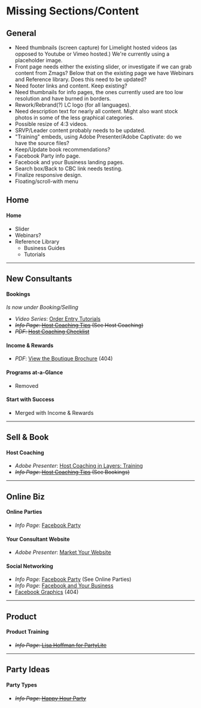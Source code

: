 Missing Sections/Content
========================

General
-------
+ Need thumbnails (screen capture) for Limelight hosted videos (as opposed to Youtube or Vimeo hosted.) We're currently using a placeholder image.
+ Front page needs either the existing slider, or investigate if we can grab content from Zmags? Below that on the existing page we have Webinars and Reference library. Does this need to be updated?
+ Need footer links and content. Keep existing?
+ Need thumbnails for info pages, the ones currently used are too low resolution and have burned in borders.
+ Rework/Rebrand(?) LC logo (for all languages).
+ Need description text for nearly all content. Might also want stock photos in some of the less graphical categories.
+ Possible resize of 4:3 videos.
+ SRVP/Leader content probably needs to be updated.
+ "Training" embeds, using Adobe Presenter/Adobe Captivate: do we have the source files?
+ Keep/Update book recommendations?
+ Facebook Party info page.
+ Facebook and your Business landing pages.
+ Search box/Back to CBC link needs testing.
+ Finalize responsive design.
+ Floating/scroll-with menu


Home
----
#### Home
+ Slider
+ Webinars?
+ Reference Library
  + Business Guides
  + Tutorials

* * *

New Consultants
---------------
#### Bookings
_Is now under Booking/Selling_

+ _Video Series_: [Order Entry Tutorials](http://partylite.vo.llnwd.net/o15/u/USOLC/Learning_Center/LC_Main/LC_Main_Email/Order_Entry_US.html)
+ ~~_Info Page_: [Host Coaching Tips](http://partylite.vo.llnwd.net/o15/u/USOLC/Learning_Center/LC_Main/LC_Main_New_Consultants_Host_Coaching_Your_First_Shows.html) (See Host Coaching)~~
+ ~~_PDF_: [Host Coaching Checklist](http://partylite.vo.llnwd.net/o15/u/USOLC/Learning_Center/LC_Main/LC_Main_New_Consultant/Booking_Host_Coaching/Hostess_Coaching_For_Your_First_Shows/Host_Coaching_Checklist.pdf)~~

#### Income & Rewards
+ _PDF_: [View the Boutique Brochure](https://commsite.partylite.com/CommSite/us/en/Brite_Start_Program/Brite_Start_Boutique_Flyer_2015.pdf) (404)

#### Programs at-a-Glance
+ Removed

#### Start with Success
+ Merged with Income & Rewards
* * *

Sell & Book
-----------
#### Host Coaching
+ _Adobe Presenter_: [Host Coaching in Layers: Training](http://partylite.vo.llnwd.net/o15/u/USOLC/Learning_Center/LC_Main/LC_Main_Sell_And_Book/Host_Coach/Host_Coaching_Layers_Gina_Fletcher/Host_Coaching_Layers.html)
+ ~~_Info Page_: [Host Coaching Tips](http://partylite.vo.llnwd.net/o15/u/USOLC/Learning_Center/LC_Main/LC_Main_New_Consultants_Host_Coaching_Your_First_Shows.html) (See Bookings)~~

* * *

Online Biz
----------
#### Online Parties
+ _Info Page_: [Facebook Party](http://partylite.vo.llnwd.net/o15/u/USOLC/Learning_Center/LC_Main/LC_Main_Online_Biz_Facebook_Party.html)

#### Your Consultant Website
+ _Adobe Presenter_: [Market Your Website](http://partylite.vo.llnwd.net/o15/u/USOLC/Learning_Center/LC_Main/LC_Main_Online_Biz/Your_Consultant_Website/Maximizing_Your_Online_Business/Show_Assistant_And_Advertising_Your_Website/Show_Assistant.htm)

#### Social Networking
+ _Info Page_: [Facebook Party](http://partylite.vo.llnwd.net/o15/u/USOLC/Learning_Center/LC_Main/LC_Main_Online_Biz_Facebook_Party.html) (See Online Parties)
+ _Info Page_: [Facebook and Your Business](http://partylite.vo.llnwd.net/o15/u/USOLC/Learning_Center/LC_Main/LC_Main_Online_Biz_Social_Networking_Facebook_And_Your_Business.html)
+ [Facebook Graphics](http://partylitelive.com/wp/) (404)

* * *

Product
-------
#### Product Training
+ ~~_Info Page_: [Lisa Hoffman for PartyLite](http://partylite.vo.llnwd.net/o15/u/USOLC/Learning_Center/LC_Main/LC_Main_Product_Training_Lisa_Hoffman.html)~~

* * *

Party Ideas
-----------
#### Party Types
+ ~~_Info Page_: [Happy Hour Party](http://partylite.vo.llnwd.net/o15/u/USOLC/Learning_Center/LC_Main/LC_Main_Party_Types_Happy_Hour.html)~~
